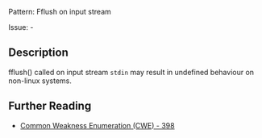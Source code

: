 Pattern: Fflush on input stream

Issue: -

## Description

fflush() called on input stream `stdin` may result in undefined behaviour on non-linux systems.

## Further Reading

* [Common Weakness Enumeration (CWE) - 398](https://cwe.mitre.org/data/definitions/398.html)